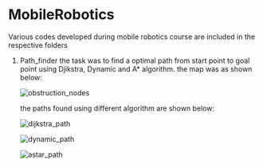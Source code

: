 # MobileRobotics
Various codes developed during mobile robotics course are included in the respective folders
1. Path_finder
    the task was to find a optimal path from start point to goal point using Djikstra, Dynamic and A* algorithm.
    the map was as shown below:
    
    ![obstruction_nodes](https://user-images.githubusercontent.com/25124540/33582118-4d34e48e-d95c-11e7-80be-74871182d2af.jpg)
    
    the paths found using different algorithm are shown below:

    ![dijkstra_path](https://user-images.githubusercontent.com/25124540/33582238-ee68aec6-d95c-11e7-812c-cfe5f8a0c395.jpg)
    
    ![dynamic_path](https://user-images.githubusercontent.com/25124540/33582247-f975e522-d95c-11e7-91a1-b9f8c3bd219d.jpg)
    
    ![astar_path](https://user-images.githubusercontent.com/25124540/33582256-040b1d54-d95d-11e7-94a2-b24ca1044b63.jpg)




